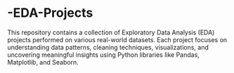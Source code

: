 # -EDA-Projects
This repository contains a collection of Exploratory Data Analysis (EDA) projects performed on various real-world datasets. Each project focuses on understanding data patterns, cleaning techniques, visualizations, and uncovering meaningful insights using Python libraries like Pandas, Matplotlib, and Seaborn.
